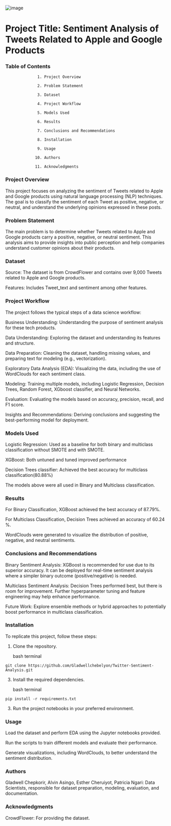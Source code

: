 
![image](https://github.com/user-attachments/assets/64df3071-a8f9-4305-9a5a-ad6e5c853753)





# Project Title: Sentiment Analysis of Tweets Related to Apple and Google Products


### Table of Contents

                  1. Project Overview

                  2. Problem Statement

                  3. Dataset

                  4. Project Workflow

                  5. Models Used

                  6. Results

                  7. Conclusions and Recommendations

                  8. Installation

                  9. Usage

                 10. Authors

                 11. Acknowledgments


### Project Overview

  This project focuses on analyzing the sentiment of Tweets related to Apple and Google products using natural language processing (NLP) techniques. The goal is to classify the sentiment of each Tweet as positive, negative, or neutral, and understand the underlying opinions expressed in these posts.


### Problem Statement

  The main problem is to determine whether Tweets related to Apple and Google products carry a positive, negative, or neutral sentiment. This analysis aims to provide insights into public perception and help companies understand customer opinions about their products.


### Dataset

  Source: The dataset is from CrowdFlower and contains over 9,000 Tweets related to Apple and Google products.

  Features: Includes Tweet_text and sentiment among other features.


### Project Workflow

  The project follows the typical steps of a data science workflow:

  Business Understanding: Understanding the purpose of sentiment analysis for these tech products.

  Data Understanding: Exploring the dataset and understanding its features and structure.

  Data Preparation: Cleaning the dataset, handling missing values, and preparing text for modeling (e.g., vectorization).

  Exploratory Data Analysis (EDA): Visualizing the data, including the use of WordClouds for each sentiment class.

  Modeling: Training multiple models, including Logistic Regression, Decision Trees, Random Forest, XGboost classifier, and Neural Networks.

  Evaluation: Evaluating the models based on accuracy, precision, recall, and F1 score.

  Insights and Recommendations: Deriving conclusions and suggesting the best-performing model for deployment.


### Models Used

  Logistic Regression: Used as a baseline for both binary and multiclass classification without SMOTE and with SMOTE.

  XGBoost: Both untuned and tuned improved performance  
  
  Decision Trees classifier: Achieved the best accuracy for multiclass classification(80.88%)
  
The models above were all used in Binary and Multiclass classification.


### Results

  For Binary Classification, XGBoost achieved the best accuracy of 87.79%.

  For Multiclass Classification, Decision Trees achieved an accuracy of 60.24
  %.

  WordClouds were generated to visualize the distribution of positive, negative, and neutral sentiments.


### Conclusions and Recommendations

  Binary Sentiment Analysis: XGBoost is recommended for use due to its superior accuracy. It can be deployed for real-time sentiment analysis where a simpler binary outcome (positive/negative) is needed.

  Multiclass Sentiment Analysis: Decision Trees performed best, but there is room for improvement. Further hyperparameter tuning and feature engineering may help enhance performance.

  Future Work: Explore ensemble methods or hybrid approaches to potentially boost performance in multiclass classification.


### Installation

  To replicate this project, follow these steps:

1. Clone the repository.
   
    bash terminal
   
```git clone https://github.com/Gladwellchebelyon/Twitter-Sentiment-Analysis.git```

3. Install the required dependencies.

   bash terminal

```pip install -r requirements.txt```

3. Run the project notebooks in your preferred environment.


### Usage

  Load the dataset and perform EDA using the Jupyter notebooks provided.

  Run the scripts to train different models and evaluate their performance.

  Generate visualizations, including WordClouds, to better understand the sentiment distribution.


### Authors

  Gladwell Chepkorir, Alvin Asingo, Esther Cheruiyot, Patricia Ngari: Data Scientists, responsible for dataset preparation, modeling, evaluation, and documentation.


### Acknowledgments

  CrowdFlower: For providing the dataset.


